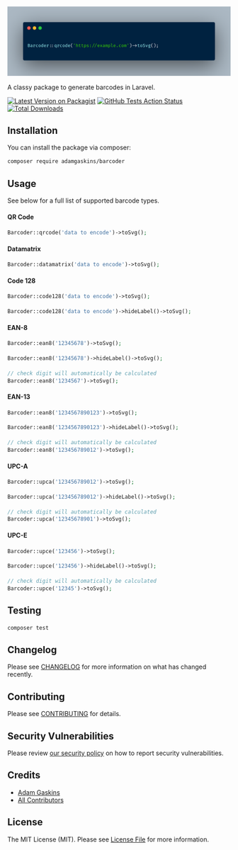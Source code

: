 <p align="center"><img src="assets/screenshot.png" /></p>

A classy package to generate barcodes in Laravel.

[![Latest Version on Packagist](https://img.shields.io/packagist/v/adamgaskins/barcoder.svg?style=flat-square)](https://packagist.org/packages/adamgaskins/barcoder)
[![GitHub Tests Action Status](https://img.shields.io/github/workflow/status/adamgaskins/barcoder/Tests?logo=Github&style=flat-square&label=tests)](https://github.com/adamgaskins/barcoder/actions?query=workflow%3ATests+branch%3Amaster)
[![Total Downloads](https://img.shields.io/packagist/dt/adamgaskins/barcoder.svg?style=flat-square)](https://packagist.org/packages/adamgaskins/barcoder)

## Installation

You can install the package via composer:

```bash
composer require adamgaskins/barcoder
```

## Usage

See below for a full list of supported barcode types.

#### QR Code
```php
Barcoder::qrcode('data to encode')->toSvg();
```

#### Datamatrix
```php
Barcoder::datamatrix('data to encode')->toSvg();
```

#### Code 128
```php
Barcoder::code128('data to encode')->toSvg();

Barcoder::code128('data to encode')->hideLabel()->toSvg();
```

#### EAN-8
```php
Barcoder::ean8('12345678')->toSvg();

Barcoder::ean8('12345678')->hideLabel()->toSvg();

// check digit will automatically be calculated
Barcoder::ean8('1234567')->toSvg();
```

#### EAN-13
```php
Barcoder::ean8('1234567890123')->toSvg();

Barcoder::ean8('1234567890123')->hideLabel()->toSvg();

// check digit will automatically be calculated
Barcoder::ean8('123456789012')->toSvg();
```

#### UPC-A
```php
Barcoder::upca('123456789012')->toSvg();

Barcoder::upca('123456789012')->hideLabel()->toSvg();

// check digit will automatically be calculated
Barcoder::upca('12345678901')->toSvg();
```

#### UPC-E
```php
Barcoder::upce('123456')->toSvg();

Barcoder::upce('123456')->hideLabel()->toSvg();

// check digit will automatically be calculated
Barcoder::upce('12345')->toSvg();
```

## Testing

```bash
composer test
```

## Changelog

Please see [CHANGELOG](CHANGELOG.md) for more information on what has changed recently.

## Contributing

Please see [CONTRIBUTING](.github/CONTRIBUTING.md) for details.

## Security Vulnerabilities

Please review [our security policy](../../security/policy) on how to report security vulnerabilities.

## Credits

- [Adam Gaskins](https://github.com/AdamGaskins)
- [All Contributors](../../contributors)

## License

The MIT License (MIT). Please see [License File](LICENSE.md) for more information.
